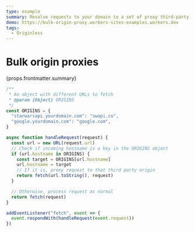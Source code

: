 ```yaml
---
type: example
summary: Resolve requests to your domain to a set of proxy third-party origins.
demo: https://bulk-origin-proxy.workers-sites-examples.workers.dev
tags:
  - Originless
---
```


# Bulk origin proxies

<ContentColumn>
  <p>{props.frontmatter.summary}</p>
</ContentColumn>

```js
/**
 * An object with different URLs to fetch
 * @param {Object} ORIGINS
 */
const ORIGINS = {
  "starwarsapi.yourdomain.com": "swapi.co",
  "google.yourdomain.com": "google.com",
}

async function handleRequest(request) {
  const url = new URL(request.url)
  // Check if incoming hostname is a key in the ORIGINS object
  if (url.hostname in ORIGINS) {
    const target = ORIGINS[url.hostname]
    url.hostname = target
    // If it is, proxy request to that third party origin
    return fetch(url.toString(), request)
  }

  // Otherwise, process request as normal
  return fetch(request)
}

addEventListener("fetch", event => {
  event.respondWith(handleRequest(event.request))
})
```

<!-- ## Demo

<p><a href={props.frontmatter.demo}>Open demo</a></p>

<Demo src={props.frontmatter.demo} title={props.frontmatter.summary} height="150"/> -->
